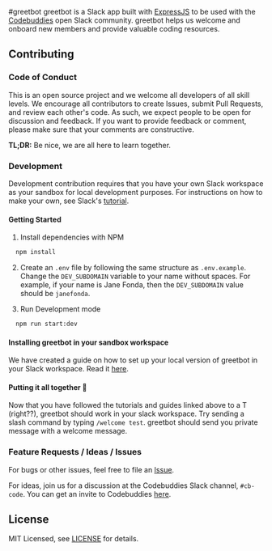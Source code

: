 #greetbot
greetbot is a Slack app built with [ExpressJS](https://expressjs.com/) to be used with the [Codebuddies](https://www.codebuddies.org) open Slack community. greetbot helps us welcome and onboard new members and provide valuable coding resources.

## Contributing
### Code of Conduct
This is an open source project and we welcome all developers of all skill levels. We encourage all contributors to create Issues, submit Pull Requests, and review each other's code. As such, we expect people to be open for discussion and feedback. If you want to provide feedback or comment, please make sure that your comments are constructive.

**TL;DR:** Be nice, we are all here to learn together.

### Development
Development contribution requires that you have your own Slack workspace as your sandbox for local development purposes. For instructions on how to make your own, see Slack's [tutorial](https://get.slack.help/hc/en-us/articles/206845317-Create-a-Slack-workspace).

#### Getting Started
1. Install dependencies with NPM
```bash
  npm install
```

2. Create an `.env` file by following the same structure as `.env.example`. Change the `DEV_SUBDOMAIN` variable to your name without spaces. For example, if your name is Jane Fonda, then the `DEV_SUBDOMAIN` value should be `janefonda`.

3. Run Development mode
```bash
  npm run start:dev
```

#### Installing greetbot in your sandbox workspace
We have created a guide on how to set up your local version of greetbot in your Slack workspace. Read it [here](https://github.com/codebuddies/greetbot/wiki/Setup-Greetbot-in-your-Slack-Workspace).

#### Putting it all together :tada:
Now that you have followed the tutorials and guides linked above to a T (right??), greetbot should work in your slack workspace. Try sending a slash command by typing `/welcome test`. greetbot should send you private message with a welcome message.

### Feature Requests / Ideas / Issues
For bugs or other issues, feel free to file an [Issue](https://github.com/codebuddies/greetbot/issues).

For ideas, join us for a discussion at the Codebuddies Slack channel, `#cb-code`. You can get an invite to Codebuddies [here](https://codebuddiesmeet.herokuapp.com/).

## License
MIT Licensed, see [LICENSE](https://github.com/codebuddies/greetbot/blob/master/LICENSE) for details.
